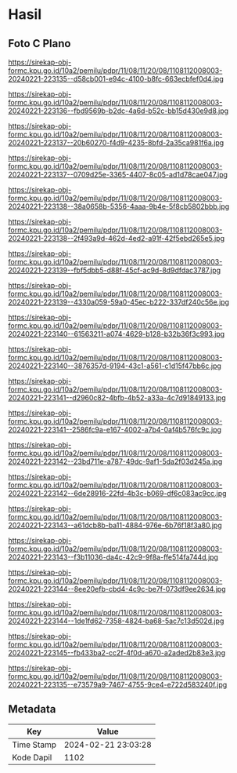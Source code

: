 # Hasil

## Foto C Plano

https://sirekap-obj-formc.kpu.go.id/10a2/pemilu/pdpr/11/08/11/20/08/1108112008003-20240221-223135--d58cb001-e94c-4100-b8fc-663ecbfef0d4.jpg

https://sirekap-obj-formc.kpu.go.id/10a2/pemilu/pdpr/11/08/11/20/08/1108112008003-20240221-223136--fbd9569b-b2dc-4a6d-b52c-bb15d430e9d8.jpg

https://sirekap-obj-formc.kpu.go.id/10a2/pemilu/pdpr/11/08/11/20/08/1108112008003-20240221-223137--20b60270-f4d9-4235-8bfd-2a35ca981f6a.jpg

https://sirekap-obj-formc.kpu.go.id/10a2/pemilu/pdpr/11/08/11/20/08/1108112008003-20240221-223137--0709d25e-3365-4407-8c05-ad1d78cae047.jpg

https://sirekap-obj-formc.kpu.go.id/10a2/pemilu/pdpr/11/08/11/20/08/1108112008003-20240221-223138--38a0658b-5356-4aaa-9b4e-5f8cb5802bbb.jpg

https://sirekap-obj-formc.kpu.go.id/10a2/pemilu/pdpr/11/08/11/20/08/1108112008003-20240221-223138--2f493a9d-462d-4ed2-a91f-42f5ebd265e5.jpg

https://sirekap-obj-formc.kpu.go.id/10a2/pemilu/pdpr/11/08/11/20/08/1108112008003-20240221-223139--fbf5dbb5-d88f-45cf-ac9d-8d9dfdac3787.jpg

https://sirekap-obj-formc.kpu.go.id/10a2/pemilu/pdpr/11/08/11/20/08/1108112008003-20240221-223139--4330a059-59a0-45ec-b222-337df240c56e.jpg

https://sirekap-obj-formc.kpu.go.id/10a2/pemilu/pdpr/11/08/11/20/08/1108112008003-20240221-223140--61563211-a074-4629-b128-b32b36f3c993.jpg

https://sirekap-obj-formc.kpu.go.id/10a2/pemilu/pdpr/11/08/11/20/08/1108112008003-20240221-223140--3876357d-9194-43c1-a561-c1d15f47bb6c.jpg

https://sirekap-obj-formc.kpu.go.id/10a2/pemilu/pdpr/11/08/11/20/08/1108112008003-20240221-223141--d2960c82-4bfb-4b52-a33a-4c7d91849133.jpg

https://sirekap-obj-formc.kpu.go.id/10a2/pemilu/pdpr/11/08/11/20/08/1108112008003-20240221-223141--2586fc9a-e167-4002-a7b4-0af4b576fc9c.jpg

https://sirekap-obj-formc.kpu.go.id/10a2/pemilu/pdpr/11/08/11/20/08/1108112008003-20240221-223142--23bd711e-a787-49dc-9af1-5da2f03d245a.jpg

https://sirekap-obj-formc.kpu.go.id/10a2/pemilu/pdpr/11/08/11/20/08/1108112008003-20240221-223142--6de28916-22fd-4b3c-b069-df6c083ac9cc.jpg

https://sirekap-obj-formc.kpu.go.id/10a2/pemilu/pdpr/11/08/11/20/08/1108112008003-20240221-223143--a61dcb8b-ba11-4884-976e-6b76f18f3a80.jpg

https://sirekap-obj-formc.kpu.go.id/10a2/pemilu/pdpr/11/08/11/20/08/1108112008003-20240221-223143--f3b11036-da4c-42c9-9f8a-ffe514fa744d.jpg

https://sirekap-obj-formc.kpu.go.id/10a2/pemilu/pdpr/11/08/11/20/08/1108112008003-20240221-223144--8ee20efb-cbd4-4c9c-be7f-073df9ee2634.jpg

https://sirekap-obj-formc.kpu.go.id/10a2/pemilu/pdpr/11/08/11/20/08/1108112008003-20240221-223144--1de1fd62-7358-4824-ba68-5ac7c13d502d.jpg

https://sirekap-obj-formc.kpu.go.id/10a2/pemilu/pdpr/11/08/11/20/08/1108112008003-20240221-223145--fb433ba2-cc2f-4f0d-a670-a2aded2b83e3.jpg

https://sirekap-obj-formc.kpu.go.id/10a2/pemilu/pdpr/11/08/11/20/08/1108112008003-20240221-223135--e73579a9-7467-4755-9ce4-e722d583240f.jpg


## Metadata

| Key        | Value               |
| ---------- | ------------------- |
| Time Stamp | 2024-02-21 23:03:28 |
| Kode Dapil | 1102                |



